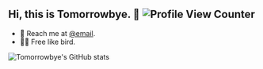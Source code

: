 ## Hi, this is Tomorrowbye. :wave: ![Profile View Counter](https://komarev.com/ghpvc/?username=tomorrowbye)

<!-- introduction -->

- 📧 Reach me at [@email](mailto:244272004@qq.com).
- 👨‍💻 Free like bird.

![Tomorrowbye's GitHub stats](https://github-readme-stats.vercel.app/api?username=tomorrowbye&show_icons=true&theme=merko)

<!-- [![Tomorrowbye's wakatime stats](https://github-readme-stats.vercel.app/api/wakatime?username=tomorrowbye)](https://github.com/tomorrowbye/mankind) -->
<!-- 
[![Tomorrowbye's wakatime stats](https://github-readme-stats.vercel.app/api/wakatime?username=tomorrowbye)](https://github.com/tomorrowbye)

[![Top Langs](https://github-readme-stats.vercel.app/api/top-langs/?username=tomorrowbye&layout=compact)](https://github.com/anuraghazra/github-readme-stats)
 -->
<!---
tomorrowbye/tomorrowbye is a ✨ special ✨ repository because its `README.md` (this file) appears on your GitHub profile.
You can click the Preview link to take a look at your changes.
--->
